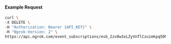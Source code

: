 <!-- Code generated for API Clients. DO NOT EDIT. -->

#### Example Request

```bash
curl \
-X DELETE \
-H "Authorization: Bearer {API_KEY}" \
-H "Ngrok-Version: 2" \
https://api.ngrok.com/event_subscriptions/esb_2zv8w3xLZyVnTlCzuimkpq5DNd8/sources/ip_policy_updated.v0
```
